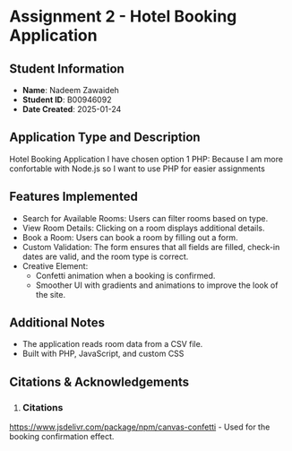 # Assignment 2 - Hotel Booking Application

## Student Information

- **Name**: Nadeem Zawaideh
- **Student ID**: B00946092
- **Date Created**: 2025-01-24

## Application Type and Description

Hotel Booking Application
I have chosen option 1 PHP: Because I am more confortable with Node.js so I want to use PHP for easier assignments

## Features Implemented
- Search for Available Rooms: Users can filter rooms based on type.
- View Room Details: Clicking on a room displays additional details.
- Book a Room: Users can book a room by filling out a form.
- Custom Validation: The form ensures that all fields are filled, check-in dates are valid, and the room type is correct.
- Creative Element:
    - Confetti animation when a booking is confirmed.
    - Smoother UI with gradients and animations to improve the look of the site.

## Additional Notes
- The application reads room data from a CSV file.
- Built with PHP, JavaScript, and custom CSS

## Citations & Acknowledgements

1. ### Citations
https://www.jsdelivr.com/package/npm/canvas-confetti - Used for the booking confirmation effect.